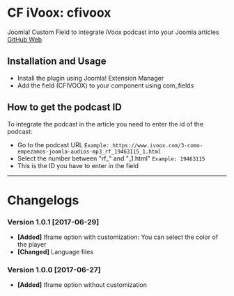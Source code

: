 # CF iVoox: cfivoox
Joomla! Custom Field to integrate iVoox podcast into your Joomla articles
[GitHub Web](https://sergiois.github.io/cfivoox.html "CF iVoox")

## Installation and Usage
* Install the plugin using Joomla! Extension Manager
* Add the field (CFIVOOX) to your component using com_fields

## How to get the podcast ID
To integrate the podcast in the article you need to enter the id of the podcast:
* Go to the podcast URL
`Example: https://www.ivoox.com/3-como-empezamos-joomla-audios-mp3_rf_19463115_1.html`
* Select the number between "rf_" and "_1.html"
`Example: 19463115`
* This is the ID you have to enter in the field

* * *

# Changelogs

### Version 1.0.1 [2017-06-29]
* **[Added]** Iframe option with customization: You can select the color of the player
* **[Changed]** Language files

### Version 1.0.0 [2017-06-27]
* **[Added]** Iframe option without customization